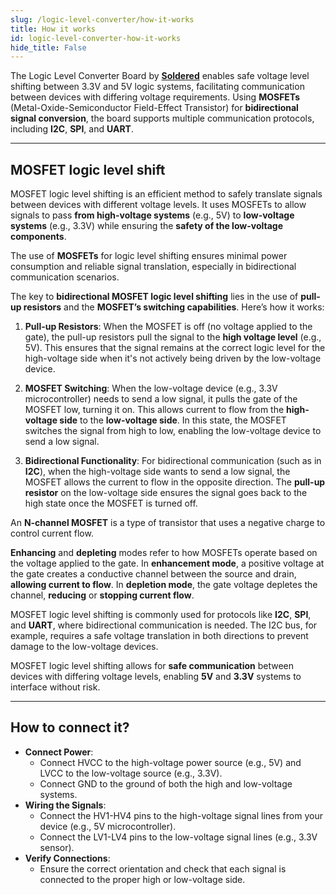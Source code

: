 ```yaml
---
slug: /logic-level-converter/how-it-works 
title: How it works
id: logic-level-converter-how-it-works 
hide_title: False
---
```


The Logic Level Converter Board by [**Soldered**](https://soldered.com/product/logic-level-converter-board/) enables safe voltage level shifting between 3.3V and 5V logic systems, facilitating communication between devices with differing voltage requirements. Using **MOSFETs** (Metal-Oxide-Semiconductor Field-Effect Transistor) for **bidirectional signal conversion**, the board supports multiple communication protocols, including **I2C**, **SPI**, and **UART**.

<CenteredImage src="/img/logic-level-converter/llc_mosfetsonboard.png" alt="llc_howitworks" caption="MOSFETs on the Logic Level Converter board" width="500px" />

---

## MOSFET logic level shift

MOSFET logic level shifting is an efficient method to safely translate signals between devices with different voltage levels. It uses MOSFETs to allow signals to pass **from high-voltage systems** (e.g., 5V) to **low-voltage systems** (e.g., 3.3V) while ensuring the **safety of the low-voltage components**.

<CenteredImage src="/img/logic-level-converter/llc_mosfet.png" alt="llc_mosfet" caption="MOSFET level converter" width="500px" />

<InfoBox>The use of **MOSFETs** for logic level shifting ensures minimal power consumption and reliable signal translation, especially in bidirectional communication scenarios. </InfoBox>

The key to **bidirectional MOSFET logic level shifting** lies in the use of **pull-up resistors** and the **MOSFET’s switching capabilities**. Here’s how it works:

1. **Pull-up Resistors**: When the MOSFET is off (no voltage applied to the gate), the pull-up resistors pull the signal to the **high voltage level** (e.g., 5V). This ensures that the signal remains at the correct logic level for the high-voltage side when it's not actively being driven by the low-voltage device.

2. **MOSFET Switching**: When the low-voltage device (e.g., 3.3V microcontroller) needs to send a low signal, it pulls the gate of the MOSFET low, turning it on. This allows current to flow from the **high-voltage side** to the **low-voltage side**. In this state, the MOSFET switches the signal from high to low, enabling the low-voltage device to send a low signal.

3. **Bidirectional Functionality**: For bidirectional communication (such as in **I2C**), when the high-voltage side wants to send a low signal, the MOSFET allows the current to flow in the opposite direction. The **pull-up resistor** on the low-voltage side ensures the signal goes back to the high state once the MOSFET is turned off.

<InfoBox>An **N-channel MOSFET** is a type of transistor that uses a negative charge to control current flow.</InfoBox>

**Enhancing** and **depleting** modes refer to how MOSFETs operate based on the voltage applied to the gate. In **enhancement mode**, a positive voltage at the gate creates a conductive channel between the source and drain, **allowing current to flow**. In **depletion mode**, the gate voltage depletes the channel, **reducing** or **stopping current flow**.

<CenteredImage src="/img/logic-level-converter/llc_enhance_deplete.png" alt="llc_enhance_deplete" caption="N-CHANNEL MOSFET Symbols" width="700px" />

MOSFET logic level shifting is commonly used for protocols like **I2C**, **SPI**, and **UART**, where bidirectional communication is needed. The I2C bus, for example, requires a safe voltage translation in both directions to prevent damage to the low-voltage devices.

<InfoBox>MOSFET logic level shifting allows for **safe communication** between devices with differing voltage levels, enabling **5V** and **3.3V** systems to interface without risk. </InfoBox>

<CenteredImage src="/img/logic-level-converter/llc_piduino.png" alt="llc_piduino" caption="Bidirectional Logic Level Converter usage example" width="500px" />

---

## How to connect it?

- **Connect Power**:
   - Connect HVCC to the high-voltage power source (e.g., 5V) and LVCC to the low-voltage source (e.g., 3.3V).
   - Connect GND to the ground of both the high and low-voltage systems.
- **Wiring the Signals**:
  - Connect the HV1-HV4 pins to the high-voltage signal lines from your device (e.g., 5V microcontroller).
  - Connect the LV1-LV4 pins to the low-voltage signal lines (e.g., 3.3V sensor). 
- **Verify Connections**: 
   - Ensure the correct orientation and check that each signal is connected to the proper high or low-voltage side.
